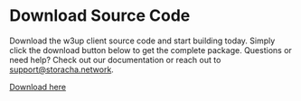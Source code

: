 # Download Source Code

Download the w3up client source code and start building today. Simply click the download button below to get the complete package.
Questions or need help? Check out our documentation or reach out to support@storacha.network.

[Download here](https://github.com/storacha/w3up/archive/refs/heads/main.zip)
